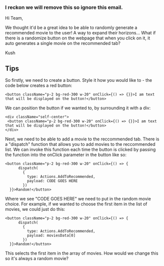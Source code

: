 ### I reckon we will remove this so ignore this email.

Hi Team,

We thought it'd be a great idea to be able to randomly generate a recommended movie to the user! A way to expand their horizons... What if there is a randomize button
on the webpage that when you click on it, it auto generates a single movie on the recommended tab?

Kush

## Tips

So firstly, we need to create a button. Style it how you would like to - the code below creates a red button:

`<button className="p-2 bg-red-300 w-20" onClick={() => {}}>I am text that will be displayed on the button!</button>`

We can position the button if we wanted to, by surrounding it with a div:

```
<div className="self-center">
 <button className="p-2 bg-red-300 w-20" onClick={() => {}}>I am text that will be displayed on the button!</button>
</div>
```

Next, we need to be able to add a movie to the reccommended tab. There is a "dispatch" function that allows you to add movies to the reccommended list. We can invoke this function each time the button is clicked by passing the function into the onClick parameter in the button like so:

```
<button className="p-2 bg-red-300 w-20" onClick={() => {
      dispatch(
        {
          type: Actions.AddToRecommended,
          payload: CODE GOES HERE
        })
  }}>Random!</button>
```

Where we see "CODE GOES HERE" we need to put in the random movie choice. For example, if we wanted to choose the first item in the list of movies, we could just do this:

```
<button className="p-2 bg-red-300 w-20" onClick={() => {
      dispatch(
        {
          type: Actions.AddToRecommended,
          payload: moviesData[0]
        })
  }}>Random!</button>
```

This selects the first item in the array of movies. How would we change this so it's always a random movie?